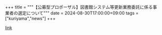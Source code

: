 +++
title = """【公募型プロポーザル】図書館システム等更新業務委託に係る事業者の選定について"""
date = 2024-08-30T17:00:00+09:00
tags = ["kuriyama","news"]
+++


[link](https://www.town.kuriyama.hokkaido.jp/site/shisetsu/27794.html)
